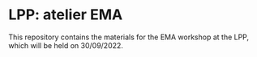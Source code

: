 # LPP: atelier EMA
This repository contains the materials for the EMA workshop at the LPP, which will be held on 30/09/2022.
